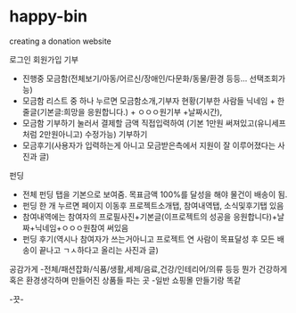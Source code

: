 # happy-bin
creating a donation website

로그인 회원가입
기부
- 진행중 모금함(전체보기/아동/어르신/장애인/다문화/동물/환경 등등... 선택조회가능)
- 모금함 리스트 중 하나 누르면 모금함소개,기부자 현황(기부한 사람들 닉네임 + 한줄글(기본글:희망을 응원합니다.) + ㅇㅇㅇ원기부 +날짜시간), 
- 모금함 기부하기 눌러서 결제할 금액 직접입력하여 (기본 1만원 써져있고(유니세프처럼 2만원아니고) 수정가능) 기부하기
- 모금후기(사용자가 입력하는게 아니고 모금받은측에서 지원이 잘 이루어졌다는 사진과 글)

펀딩
- 전체 펀딩 탭을 기본으로 보여줌. 목표금액 100%를 달성을 해야 물건이 배송이 됨.
- 펀딩 한 개 누르면 페이지 이동후 프로젝트소개탭, 참여내역탭, 소식및후기탭 있음
- 참여내역에는 참여자의 프로필사진+기본글(이프로젝트의 성공을 응원합니다)+날짜+닉네임+ㅇㅇㅇ원참여 써있음
- 펀딩 후기(역시나 참여자가 쓰는거아니고 프로젝트 연 사람이 목표달성 후 모든 배송이 끝나고 ㄱㅅ하다고 올리는 사진과 글)


공감가게
-전체/패션잡화/식품/생활,세제/음료,건강/인테리어/의류 등등
뭔가 건강하게 혹은 환경생각하며 만들어진 상품들 파는 곳
-일반 쇼핑몰 만들기랑 똑같

-끗-

